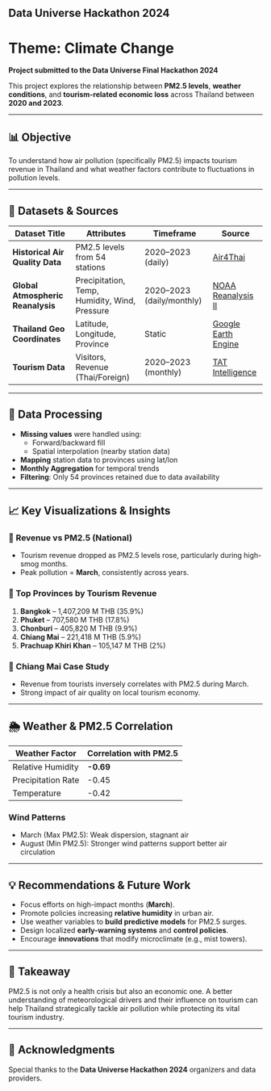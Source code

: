 ## Data Universe Hackathon 2024
#  Theme: Climate Change

**Project submitted to the Data Universe Final Hackathon 2024**  

This project explores the relationship between **PM2.5 levels**, **weather conditions**, and **tourism-related economic loss** across Thailand between **2020 and 2023**.

---

## 📊 Objective

To understand how air pollution (specifically PM2.5) impacts tourism revenue in Thailand and what weather factors contribute to fluctuations in pollution levels.

---

## 📁 Datasets & Sources

| Dataset Title | Attributes | Timeframe | Source |
|---------------|------------|-----------|--------|
| **Historical Air Quality Data** | PM2.5 levels from 54 stations | 2020–2023 (daily) | [Air4Thai](http://air4thai.pcd.go.th/webV3/#/History) |
| **Global Atmospheric Reanalysis** | Precipitation, Temp, Humidity, Wind, Pressure | 2020–2023 (daily/monthly) | [NOAA Reanalysis II](https://psl.noaa.gov/data/gridded/data.ncep.reanalysis2.html) |
| **Thailand Geo Coordinates** | Latitude, Longitude, Province | Static | [Google Earth Engine](https://earthengine.google.com) |
| **Tourism Data** | Visitors, Revenue (Thai/Foreign) | 2020–2023 (monthly) | [TAT Intelligence](https://intelligencecenter.tat.or.th/articlees/9907) |

---

## 🔧 Data Processing

- **Missing values** were handled using:
  - Forward/backward fill
  - Spatial interpolation (nearby station data)
- **Mapping** station data to provinces using lat/lon
- **Monthly Aggregation** for temporal trends
- **Filtering**: Only 54 provinces retained due to data availability

---

## 📈 Key Visualizations & Insights

### 📌 Revenue vs PM2.5 (National)
- Tourism revenue dropped as PM2.5 levels rose, particularly during high-smog months.
- Peak pollution = **March**, consistently across years.

### 📌 Top Provinces by Tourism Revenue
1. **Bangkok** – 1,407,209 M THB (35.9%)
2. **Phuket** – 707,580 M THB (17.8%)
3. **Chonburi** – 405,820 M THB (9.9%)
4. **Chiang Mai** – 221,418 M THB (5.9%)
5. **Prachuap Khiri Khan** – 105,147 M THB (2%)

### 📌 Chiang Mai Case Study
- Revenue from tourists inversely correlates with PM2.5 during March.
- Strong impact of air quality on local tourism economy.

---

## 🌦️ Weather & PM2.5 Correlation

| Weather Factor      | Correlation with PM2.5 |
|---------------------|------------------------|
| Relative Humidity   | **-0.69**              |
| Precipitation Rate  | -0.45                  |
| Temperature         | -0.42                  |

### Wind Patterns
- March (Max PM2.5): Weak dispersion, stagnant air
- August (Min PM2.5): Stronger wind patterns support better air circulation

---

## 💡 Recommendations & Future Work

- Focus efforts on high-impact months (**March**).
- Promote policies increasing **relative humidity** in urban air.
- Use weather variables to **build predictive models** for PM2.5 surges.
- Design localized **early-warning systems** and **control policies**.
- Encourage **innovations** that modify microclimate (e.g., mist towers).

---

## 📌 Takeaway

PM2.5 is not only a health crisis but also an economic one. A better understanding of meteorological drivers and their influence on tourism can help Thailand strategically tackle air pollution while protecting its vital tourism industry.

---

## 🙏 Acknowledgments

Special thanks to the **Data Universe Hackathon 2024** organizers and data providers.

